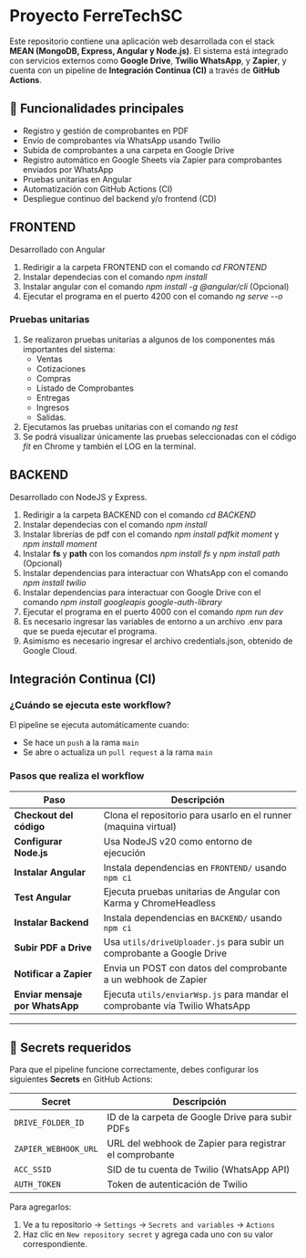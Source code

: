# Proyecto FerreTechSC
Este repositorio contiene una aplicación web desarrollada con el stack **MEAN (MongoDB, Express, Angular y Node.js)**. El sistema está integrado con servicios externos como **Google Drive**, **Twilio WhatsApp**, y **Zapier**, y cuenta con un pipeline de **Integración Continua (CI)** a través de **GitHub Actions**.

## 🚀 Funcionalidades principales

- Registro y gestión de comprobantes en PDF
- Envío de comprobantes vía WhatsApp usando Twilio
- Subida de comprobantes a una carpeta en Google Drive
- Registro automático en Google Sheets vía Zapier para comprobantes enviados por WhatsApp
- Pruebas unitarias en Angular
- Automatización con GitHub Actions (CI)
- Despliegue continuo del backend y/o frontend (CD)

## FRONTEND
Desarrollado con Angular
1. Redirigir a la carpeta FRONTEND con el comando *cd FRONTEND*
2. Instalar dependecias con el comando *npm install*
3. Instalar angular con el comando *npm install -g @angular/cli* (Opcional)
4. Ejecutar el programa en el puerto 4200 con el comando *ng serve --o*
### Pruebas unitarias
1. Se realizaron pruebas unitarias a algunos de los componentes más importantes del sistema:
   - Ventas
   - Cotizaciones
   - Compras
   - Listado de Comprobantes
   - Entregas
   - Ingresos
   - Salidas.
2. Ejecutamos las pruebas unitarias con el comando *ng test*
3. Se podrá visualizar únicamente las pruebas seleccionadas con el código *fit* en Chrome y también el LOG en la terminal.

## BACKEND
Desarrollado con NodeJS y Express.
1. Redirigir a la carpeta BACKEND con el comando *cd BACKEND*
2. Instalar dependecias con el comando *npm install*
3. Instalar librerías de pdf con el comando *npm install pdfkit moment* y *npm install moment*
4. Instalar **fs** y **path** con los comandos *npm install fs* y *npm install path* (Opcional)
5. Instalar dependencias para interactuar con WhatsApp con el comando *npm install twilio*
6. Instalar dependencias para interactuar con Google Drive con el comando *npm install googleapis google-auth-library*
7. Ejecutar el programa en el puerto 4000 con el comando *npm run dev*
8. Es necesario ingresar las variables de entorno a un archivo .env para que se pueda ejecutar el programa.
9. Asimismo es necesario ingresar el archivo credentials.json, obtenido de Google Cloud.

## Integración Continua (CI)

### ¿Cuándo se ejecuta este workflow?

El pipeline se ejecuta automáticamente cuando:
- Se hace un `push` a la rama `main`
- Se abre o actualiza un `pull request` a la rama `main`

### Pasos que realiza el workflow

| Paso                         | Descripción                                                                 |
|------------------------------|-----------------------------------------------------------------------------|
| **Checkout del código**      | Clona el repositorio para usarlo en el runner (maquina virtual)            |
| **Configurar Node.js**       | Usa NodeJS v20 como entorno de ejecución                                  |
| **Instalar Angular**         | Instala dependencias en `FRONTEND/` usando `npm ci`                        |
| **Test Angular**             | Ejecuta pruebas unitarias de Angular con Karma y ChromeHeadless            |
| **Instalar Backend**         | Instala dependencias en `BACKEND/` usando `npm ci`                         |
| **Subir PDF a Drive**        | Usa `utils/driveUploader.js` para subir un comprobante a Google Drive      |
| **Notificar a Zapier**       | Envia un POST con datos del comprobante a un webhook de Zapier             |
| **Enviar mensaje por WhatsApp** | Ejecuta `utils/enviarWsp.js` para mandar el comprobante vía Twilio WhatsApp |

---

## 🔐 Secrets requeridos

Para que el pipeline funcione correctamente, debes configurar los siguientes **Secrets** en GitHub Actions:

| Secret                  | Descripción                                               |
|-------------------------|-----------------------------------------------------------|
| `DRIVE_FOLDER_ID`       | ID de la carpeta de Google Drive para subir PDFs         |
| `ZAPIER_WEBHOOK_URL`    | URL del webhook de Zapier para registrar el comprobante  |
| `ACC_SSID`              | SID de tu cuenta de Twilio (WhatsApp API)                |
| `AUTH_TOKEN`            | Token de autenticación de Twilio                         |

Para agregarlos:

1. Ve a tu repositorio → `Settings` → `Secrets and variables` → `Actions`
2. Haz clic en `New repository secret` y agrega cada uno con su valor correspondiente.
